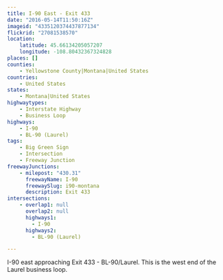 ```yaml
---
title: I-90 East - Exit 433
date: "2016-05-14T11:50:16Z"
imageid: "4335120374437877134"
flickrid: "27081538570"
location:
    latitude: 45.66134205057207
    longitude: -108.80432367324828
places: []
counties:
    - Yellowstone County|Montana|United States
countries:
    - United States
states:
    - Montana|United States
highwaytypes:
    - Interstate Highway
    - Business Loop
highways:
    - I-90
    - BL-90 (Laurel)
tags:
    - Big Green Sign
    - Intersection
    - Freeway Junction
freewayJunctions:
    - milepost: "430.31"
      freewayName: I-90
      freewaySlug: i90-montana
      description: Exit 433
intersections:
    - overlap1: null
      overlap2: null
      highways1:
        - I-90
      highways2:
        - BL-90 (Laurel)

---
```

I-90 east approaching Exit 433 - BL-90/Laurel.  This is the west end of the Laurel business loop.